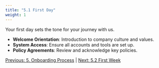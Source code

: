 ```yaml
---
title: "5.1 First Day"
weight: 1
---
```


Your first day sets the tone for your journey with us.

- **Welcome Orientation**: Introduction to company culture and values.
- **System Access**: Ensure all accounts and tools are set up.
- **Policy Agreements**: Review and acknowledge key policies.

[Previous: 5. Onboarding Process](/handbook/onboarding-process/) | [Next: 5.2 First Week](/handbook/onboarding-process/first-week/)
